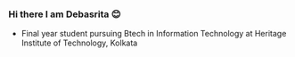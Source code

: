 ### Hi there I am Debasrita 😊


<!--
**debasrita26/debasrita26** is a ✨ _special_ ✨ repository because its `README.md` (this file) appears on your GitHub profile.

Here are some ideas to get you started:

-->

- Final year student pursuing Btech in Information Technology at Heritage Institute of Technology, Kolkata
<!-- 🌱 I’m currently learning ...
- 👯 I’m looking to collaborate on ...
- 🤔 I’m looking for help with ...
- 💬 Ask me about ...
- 📫 How to reach me: ...
- 😄 Pronouns: ...
- ⚡ Fun fact: ...
-->
